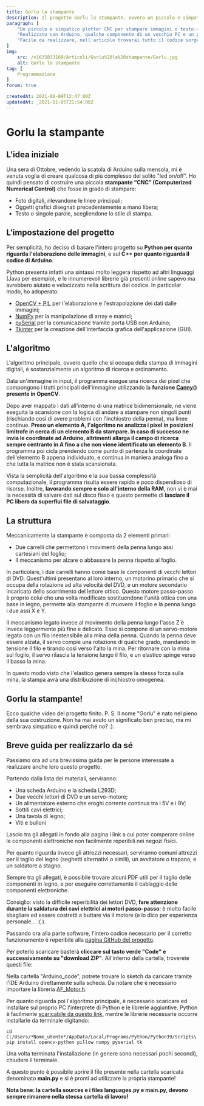```yaml
---
title: Gorlu la stampante
description: Il progetto Gorlu la stampante, ovvero un piccolo e simpatico plotter CNC costruito con Arduino e programmato in Python. Come è nato il progetto, l'algoritmo che ne regola il movimento e analizza le immagini, i motori-stepper che muovo i carrelli, e documenti utili per realizzarlo da sé.
paragraph: [
    "Un piccolo e simpatico plotter CNC per stampare immagini o testo.<br>",
    "Realizzato con Arduino, qualche componente di un vecchio PC e un paio di tavole di legno, questo piccolo plotter <b>è stato in grado di sorprendere anche me della sua precisione nel disegno.</b>",
    "Facile da realizzare, nell'articolo troverai tutto il codice sorgente (Python e C++) e molti altri documenti utili per realizzarlo da sé."
]
img: 
    src: /v1635033169/Articoli/Gorlu%20la%20stampante/Gorlu.jpg
    alt: Gorlu la stampante
tag: [
    Programmazione
]
forum: true

createdAt: 2021-06-09T12:47:00Z
updatedAt: _2021-11-05T21:54:00Z
---
```


# Gorlu la stampante

<cMedia :s="img.src" :a="img.src"></cMedia>

## L'idea iniziale

Una sera di Ottobre, vedendo la scatola di Arduino sulla mensola, mi è venuta voglia di creare qualcosa di più complesso del solito "led on/off". Ho quindi pensato di costruire una piccola **stampante “CNC” (Computerized Numerical Control)** che fosse in grado di stampare:
* Foto digitali, rilevandone le linee principali; 
* Oggetti grafici disegnati precedentemente a mano libera; 
* Testo o singole parole, scegliendone lo stile di stampa.

## L’impostazione del progetto

Per semplicità, ho deciso di basare l'intero progetto su **Python per quanto riguarda l'elaborazione delle immagini**, e sul **C++ per quanto riguarda il codice di Arduino**.

<cMedia s="/v1636152488/Articoli/Gorlu%20la%20stampante/Python_logo.png" c="Logo di Python 3.9"></cMedia>

Python presenta infatti una sintassi molto leggera rispetto ad altri linguaggi (Java per esempio), e le innumerevoli librerie già presenti online sapevo ma avrebbero aiutato e velocizzato nella scrittura del codice. In particolar modo, ho adoperato:

* [OpenCV + PIL](https://opencv.org/) per l'elaborazione e l'estrapolazione dei dati dalle immagini; 
* [NumPy](https://numpy.org/) per la manipolazione di array e matrici; 
* [pySerial](https://pythonhosted.org/pyserial/) per la comunicazione tramite porta USB con Arduino; 
* [Tkinter](https://tkdocs.com/) per la creazione dell'interfaccia grafica dell'applicazione (GUI).

## L'algoritmo

L'algoritmo principale, ovvero quello che si occupa della stampa di immagini digitali, è sostanzialmente un algoritmo di ricerca e ordinamento.

Data un'immagine in input, il programma esegue una ricerca dei pixel che compongono i tratti principali dell'immagine utilizzando la **funzione [Canny()](https://docs.opencv.org/3.4/da/d22/tutorial_py_canny.html) presente in OpenCV**.

<cMedia s="/v1636152499/Articoli/Gorlu%20la%20stampante/Canny%28%29.png" c="Un esempio di immagine elaborata con la funzione Canny()"></cMedia>

Dopo aver mappato i dati all'interno di una matrice bidimensionale, ne viene eseguita la scansione con la logica di andare a stampare non singoli punti (rischiando così di avere problemi con l'inchiostro della penna), ma linee continue. **Preso un elemento A, l'algoritmo ne analizza i pixel in posizioni limitrofe in cerca di un elemento B da stampare. In caso di successo ne invia le coordinate ad Arduino, altrimenti allarga il campo di ricerca sempre centranto in A fino a che non viene identificato un elemento B**. Il programma poi cicla prendendo come punto di partenza le coordinate dell'elemento B appena individuato, e continua in maniera analoga fino a che tutta la matrice non è stata scansionata.

<cMedia s="/v1632851575/Articoli/Gorlu%20la%20stampante/Algoritmo_di_ricerca_1.png" c="Simulazione grafica dell'algoritmo di ricerca"></cMedia>
<cMedia s="/v1632851575/Articoli/Gorlu%20la%20stampante/Algoritmo_di_ricerca_2.png" c="Uno screen dell'algoritmo di ricerca"></cMedia>

Vista la semplicità dell'algoritmo e la sua bassa complessità computazionale, il programma risulta essere rapido e poco dispendioso di risorse. Inoltre, **lavorando sempre e solo all'interno della RAM**, non vi è mai la necessità di salvare dati sul disco fisso e questo permette di **lasciare il PC libero da superflui file di salvataggio**.

## La struttura

Meccanicamente la stampante è composta da 2 elementi primari:
* Due carrelli che permettono i movimenti della penna lungo assi cartesiani del foglio; 
* Il meccanismo per alzare o abbassare la penna rispetto al foglio.

In particolare, i due carrelli hanno come base le componenti di vecchi lettori di DVD. Quest'ultimi presentano al loro interno, un motorino primario che si occupa della rotazione ad alta velocità del DVD, e un motore secondario incaricato dello scorrimento del lettore ottico. Questo motore passo-passo è proprio colui che una volta modificato sostituendone l'unità ottica con una base in legno, permette alla stampante di muovere il foglio e la penna lungo i due assi X e Y.

<cMedia type="vid" s="https://res.cloudinary.com/bocchio/video/upload/v1632851317/Articoli/Gorlu%20la%20stampante/Movimento_carrelli.mp4" c="Scorrimento dei due carrelli"></cMedia>

Il meccanismo legato invece al movimento della penna lungo l'asse Z è invece leggermente più fine e delicato. Esso si compone di un servo-motore legato con un filo inestensibile alla mina della penna. Quando la penna deve essere alzata, il servo compie una rotazione di qualche grado, mandando in tensione il filo e tirando così verso l'alto la mina. Per ritornare con la mina sul foglio, il servo rilascia la tensione lungo il filo, e un elastico spinge verso il basso la mina.

<cMedia type="vid" s="https://res.cloudinary.com/bocchio/video/upload/v1632851576/Articoli/Gorlu%20la%20stampante/Movimento_penna.mp4" c="Il meccanismo per alzare e abbasare la penna"></cMedia>

In questo modo visto che l'elastico genera sempre la stessa forza sulla mina, la stampa avrà una distribuzione di inchiostro omogenea.

## Gorlu la stampante!

Ecco qualche video del progetto finito.
<cMedia type="iframe" s="https://www.youtube.com/embed/qBS6WiSzQmI" c="Stampa di Pikachu"></cMedia>
P. S. Il nome "Gorlu" è nato nel pieno della sua costruzione. Non ha mai avuto un significato ben preciso, ma mi sembrava simpatico e quindi perché no? :).

## Breve guida per realizzarlo da sé

Passiamo ora ad una brevissima guida per le persone interessate a realizzare anche loro questo progetto.

Partendo dalla lista dei materiali, serviranno:
* Una scheda Arduino e la scheda L293D; 
* Due vecchi lettori di DVD e un servo-motore; 
* Un alimentatore esterno che eroghi corrente continua tra i 5V e i 9V; 
* Sottili cavi elettrici; 
* Una tavola di legno; 
* Viti e bulloni
<cMedia s="/v1632851580/Articoli/Gorlu%20la%20stampante/Materiali.png" c="Componenti principali"></cMedia>

Lascio tra gli allegati in fondo alla pagina i link a cui poter comperare online le componenti elettroniche non facilmente reperibili nei negozi fisici.

Per quanto riguarda invece gli attrezzi necessari, serviranno comuni attrezzi per il taglio del legno (seghetti alternativi o simili), un avvitatore o trapano, e un saldatore a stagno.

Sempre tra gli allegati, è possibile trovare alcuni PDF utili per il taglio delle componenti in legno, e per eseguire correttamente il cablaggio delle componenti elettroniche.

Consiglio: visto la difficile reperibilità dei lettori DVD, **fare attenzione durante la saldatura dei cavi elettrici ai motori passo-passo**: è molto facile sbagliare ed essere costretti a buttare via il motore (e lo dico per esperienza personale... :( ).

Passando ora alla parte software, l'intero codice necessario per il corretto funzionamento è reperibile alla [pagina GitHub del progetto](https://github.com/Bocchio01/Arduino_CNC_plotter).

Per poterlo scaricare basterà **cliccare sul tasto verde "Code" e successivamente su "download ZIP"**. All'interno della cartella, troverete questi file:

<cMedia s="/v1632851575/Articoli/Gorlu%20la%20stampante/Cartella_GitHub.png" c="Files presenti nella repository del progetto"></cMedia>

Nella cartella "Arduino_code", potrete trovare lo sketch da caricare tramite l'IDE Arduino direttamente sulla scheda. Da notare che è necessario importare la libreria [AF_Motor.h](https://learn.adafruit.com/adafruit-motor-shield/library-install).

Per quanto riguarda poi l'algoritmo principale, è necessario scaricare ed installare sul proprio PC l'interprete di Python e le librerie aggiuntive. Python è facilmente [scaricabile da questo link](https://www.python.org/downloads/), mentre le librerie necessarie occorre installarle da terminale digitando:

~~~shell
cd C:/Users/*Nome_utente*/AppData/Local/Programs/Python/Python39/Scripts\
pip install opencv-python pillow numpy pyserial tk
~~~

Una volta terminata l'installazione (in genere sono necessari pochi secondi), chiudere il terminale.

A questo punto è possibile aprire il file presente nella cartella scaricata denominato **main.py** e si è pronti ad utilizzare la propria stampante!

**Nota bene: la cartella sources e i files languages.py e main.py, devono sempre rimanere nella stessa cartella di lavoro!**